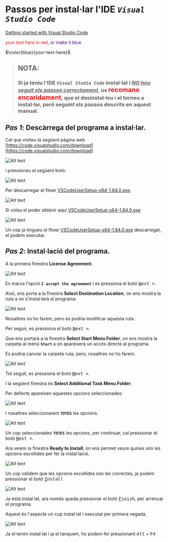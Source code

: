 # Passos per instal·lar l'**IDE** ***```Visual Studio Code```***

[Getting started with Visual Studio Code](https://code.visualstudio.com/docs/introvideos/basics)

<span style="color:red;">your text here in red</span>, 
<span style="color:#520099;">or make it blue</span>

$\color{blue}{your-text-here}$
<!-- <span style="color:blue">some *This is Blue italic.* text</span> -->

> ## NOTA: 
> ### Si ja teniu l'**IDE** ***```Visual Studio Code```*** instal·lat i <ins>*NO heu seguit els passos correctament*</ins>, us <span style="font-size: 20px; color: red;">**recomano encaridament**</span>, que el desinstal·leu i el torneu a instal·lar, però seguint els passos descrits en aquest manual.
> ## 

## *Pas 1*: Descàrrega del programa a instal·lar.

Cal que visiteu la següent pàgina web [https://code.visualstudio.com/download](https://code.visualstudio.com/download)

![Alt text](../images/vsc-01-web-to-download.png)

i pressioneu el següent botó:

![Alt text](../images/vsc-00-boto-web-to-download.png)

Per descarregar el fitxer [VSCodeUserSetup-x64-1.84.0.exe](https://code.visualstudio.com/sha/download?build=stable&os=win32-x64-user).

![Alt text](../images/vsc-02-file-downloaded.png)

Si voleu el poder obtenir aquí [VSCodeUserSetup-x64-1.84.0.exe](./files/VSCodeUserSetup-x64-1.84.0.exe)

![Alt text](../images/vsc-03-file-to.install.png)

Un cop ja tingueu el fitxer [VSCodeUserSetup-x64-1.84.0.exe](https://code.visualstudio.com/sha/download?build=stable&os=win32-x64-user) descarregat, el podem executar.

## *Pas 2*: Instal·lació del programa.

A la primera finestra **License Agreement**.

![Alt text](../images/vsc-04-install-accept.png)

Es marca l'opció **```I accept the agreement```** i es pressiona el botó <kbd><u>N</u>ext ></kbd>.

Això, ens porta a la finestra **Select Destination Location**, on ens mostra la ruta a on s'instal·larà el programa.

![Alt text](../images/vsc-05-install-folder.png)

Nosaltres no ho farem, pero es podria modificar aquesta ruta.

Per seguir, es pressiona el botó <kbd><u>N</u>ext ></kbd>. 

Que ens portarà a la finestra **Select Start Menu Folder**, on ens mostra la carpeta al menú **```Start```** a on apareixerà un accés directe al programa.

Es podria canviar la carpeta ruta, pero, nosaltres no ho farem.

![Alt text](../images/vsc-06-install-start-folder.png)

Tot seguit, es pressiona el botó <kbd><u>N</u>ext ></kbd>. 

I la següent finestra és **Select Additional Task Menu Folder**.

Per defecte apareixen aquestes opcions seleccionades:

![Alt text](../images/vsc-07-install-add-tasks-default.png)

I nosaltres seleccionarem **```TOTES```** les opcions.

![Alt text](../images/vsc-08-install-tasks-selected.png)

Un cop seleccionades **```TOTES```** les opcions, per continuar, cal pressionar el botó <kbd><u>N</u>ext ></kbd>.

Ara veiem la finestra **Ready to Install**, on ens permet veure quines són les opcions escollides per fer la instal·lació.

![Alt text](../images/vsc-09-ready-to-install.png)

Un cop validem que les opcions escollides són les correctes, ja podem pressionar el botó <kbd><u>I</u>nstall</kbd>

![Alt text](../images/vsc-10-ja-instalat.png)

Ja està instal·lat, ara només queda pressionar el botó <kbd><u>F</u>inish</kbd>, per arrencar el programa.

Aquest és l'aspecte un cop instal·lat i executat per primera vegada.

![Alt text](../images/vsc-11-primera-execucio.png)

Ja el tenim instal·lat i ja el tanquem, ho podem fer pressionant <kbd>Alt</kbd> + <kbd>F4</kbd>